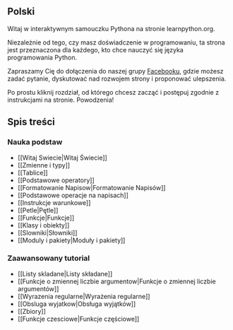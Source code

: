 Polski
------

Witaj w interaktywnym samouczku Pythona na stronie learnpython.org.

Niezależnie od tego, czy masz doświadczenie w programowaniu, ta strona jest przeznaczona dla każdego, kto chce nauczyć się języka programowania Python.

Zapraszamy Cię do dołączenia do naszej grupy <a href="http://www.facebook.com/groups/180708015327157/">Facebooku</a>, gdzie możesz zadać pytanie, dyskutować nad rozwojem strony i proponować ulepszenia.

Po prostu kliknij rozdział, od którego chcesz zacząć i postępuj zgodnie z instrukcjami na stronie. Powodzenia!

Spis treści
-----------

### Nauka podstaw
 - [[Witaj Swiecie|Witaj Świecie]]
 - [[Zmienne i typy]]
 - [[Tablice]]
 - [[Podstawowe operatory]]
 - [[Formatowanie Napisow|Formatowanie Napisów]]
 - [[Podstawowe operacje na napisach]]
 - [[Instrukcje warunkowe]]
 - [[Petle|Pętle]]
 - [[Funkcje|Funkcje]]
 - [[Klasy i obiekty]]
 - [[Slowniki|Słowniki]]
 - [[Moduly i pakiety|Moduły i pakiety]]

### Zaawansowany tutorial
- [[Listy skladane|Listy składane]]
- [[Funkcje o zmiennej liczbie argumentow|Funkcje o zmiennej liczbie argumentów]]
- [[Wyrazenia regularne|Wyrażenia regularne]]
- [[Obsluga wyjatkow|Obsługa wyjątków]]
- [[Zbiory]]
- [[Funkcje czesciowe|Funkcje częściowe]]
